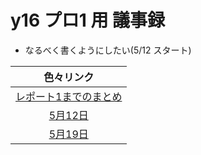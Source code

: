 # y16 プロ1 用 議事録
- なるべく書くようにしたい(5/12 スタート)

|色々リンク                         |
|:---------------------------------:|
|[レポート1までのまとめ](./report1/)|
|[5月12日](./05_12/)                |
|[5月19日](./05_19/)                |


